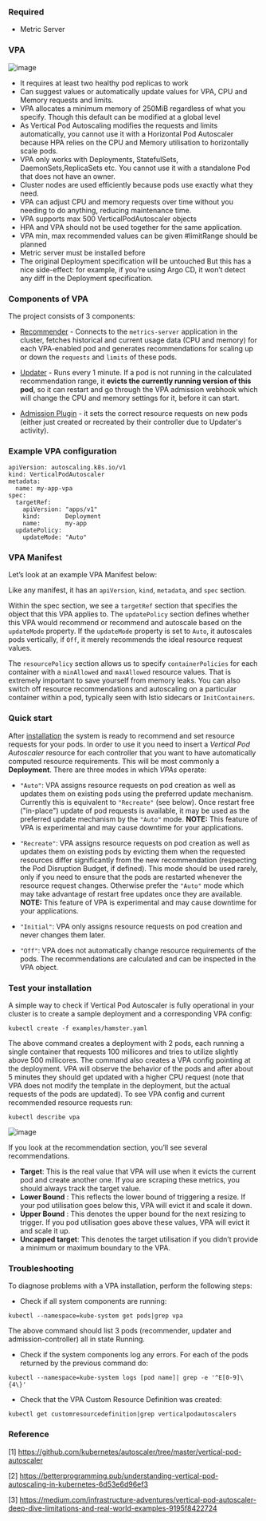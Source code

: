 ### Required
- Metric Server

### VPA

![image](https://user-images.githubusercontent.com/3519706/116244974-24793b80-a771-11eb-9cd4-f832225a289d.png)

- It requires at least two healthy pod replicas to work
- Can suggest values or automatically update values for VPA, CPU and Memory requests and limits.
- VPA allocates a minimum memory of 250MiB regardless of what you specify. Though this default can be modified at a global level
- As Vertical Pod Autoscaling modifies the requests and limits automatically, you cannot use it with a Horizontal Pod Autoscaler because HPA relies on the CPU and Memory utilisation to horizontally scale pods.
- VPA only works with Deployments, StatefulSets, DaemonSets,ReplicaSets etc. You cannot use it with a standalone Pod that does not have an owner.
- Cluster nodes are used efficiently because pods use exactly what they need.
- VPA can adjust CPU and memory requests over time without you needing to do anything, reducing maintenance time.
- VPA supports max 500 VerticalPodAutoscaler objects
- HPA and VPA should not be used together for the same application.
- VPA min, max recommended values can be given #limitRange should be planned
- Metric server must be installed before
- The original Deployment specification will be untouched
But this has a nice side-effect: for example, if you’re using Argo CD, it won’t detect any diff in the Deployment specification.

### Components of VPA

The project consists of 3 components:

-   [Recommender]()  - Connects to the `metrics-server` application in the cluster, fetches historical and current usage data (CPU and memory) for each VPA-enabled pod and generates recommendations for scaling up or down the `requests` and `limits` of these pods.
    
-   [Updater]()  - Runs every 1 minute. If a pod is not running in the calculated recommendation range, it **evicts the currently running version of this pod**, so it can restart and go through the VPA admission webhook which will change the CPU and memory settings for it, before it can start.
    
-   [Admission Plugin](https://github.com/kubernetes/autoscaler/blob/master/vertical-pod-autoscaler/pkg/admission-controller/README.md)  - it sets the correct resource requests on new pods (either just created or recreated by their controller due to Updater's activity).

### Example VPA configuration

```
apiVersion: autoscaling.k8s.io/v1
kind: VerticalPodAutoscaler
metadata:
  name: my-app-vpa
spec:
  targetRef:
    apiVersion: "apps/v1"
    kind:       Deployment
    name:       my-app
  updatePolicy:
    updateMode: "Auto"
```

### VPA Manifest

Let’s look at an example VPA Manifest below:

Like any manifest, it has an  `apiVersion`,  `kind`,  `metadata`, and  `spec`  section.

Within the spec section, we see a  `targetRef`  section that specifies the object that this VPA applies to. The  `updatePolicy`  section defines whether this VPA would recommend or recommend and autoscale based on the  `updateMode`  property. If the  `updateMode`  property is set to  `Auto`, it autoscales pods vertically, if  `Off`, it merely recommends the ideal resource request values.

The  `resourcePolicy`  section allows us to specify  `containerPolicies`  for each container with a  `minAllowed`  and  `maxAllowed`  resource values. That is extremely important to save yourself from memory leaks. You can also switch off resource recommendations and autoscaling on a particular container within a pod, typically seen with Istio sidecars or  `InitContainers`.

### Quick start

After  [installation](https://github.com/kubernetes/autoscaler/tree/master/vertical-pod-autoscaler#installation)  the system is ready to recommend and set resource requests for your pods. In order to use it you need to insert a  _Vertical Pod Autoscaler_  resource for each controller that you want to have automatically computed resource requirements. This will be most commonly a  **Deployment**. There are three modes in which  _VPAs_  operate:

-   `"Auto"`: VPA assigns resource requests on pod creation as well as updates them on existing pods using the preferred update mechanism. Currently this is equivalent to  `"Recreate"`  (see below). Once restart free ("in-place") update of pod requests is available, it may be used as the preferred update mechanism by the  `"Auto"`  mode.  **NOTE:**  This feature of VPA is experimental and may cause downtime for your applications.

-   `"Recreate"`: VPA assigns resource requests on pod creation as well as updates them on existing pods by evicting them when the requested resources differ significantly from the new recommendation (respecting the Pod Disruption Budget, if defined). This mode should be used rarely, only if you need to ensure that the pods are restarted whenever the resource request changes. Otherwise prefer the  `"Auto"`  mode which may take advantage of restart free updates once they are available.  **NOTE:**  This feature of VPA is experimental and may cause downtime for your applications.
-   `"Initial"`: VPA only assigns resource requests on pod creation and never changes them later.
-   `"Off"`: VPA does not automatically change resource requirements of the pods. The recommendations are calculated and can be inspected in the VPA object.

### Test your installation

A simple way to check if Vertical Pod Autoscaler is fully operational in your cluster is to create a sample deployment and a corresponding VPA config:
```
kubectl create -f examples/hamster.yaml
```
The above command creates a deployment with 2 pods, each running a single container that requests 100 millicores and tries to utilize slightly above 500 millicores. The command also creates a VPA config pointing at the deployment. VPA will observe the behavior of the pods and after about 5 minutes they should get updated with a higher CPU request (note that VPA does not modify the template in the deployment, but the actual requests of the pods are updated). To see VPA config and current recommended resource requests run:
```
kubectl describe vpa
```
![image](https://user-images.githubusercontent.com/3519706/116238558-27bcf900-a76a-11eb-822e-0ce7419fb5e7.png)

If you look at the recommendation section, you’ll see several recommendations.

-   **Target**: This is the real value that VPA will use when it evicts the current pod and create another one. If you are scraping these metrics, you should always track the target value.
-   **Lower Bound** : This reflects the lower bound of triggering a resize. If your pod utilisation goes below this, VPA will evict it and scale it down.
-   **Upper Bound** : This denotes the upper bound for the next resizing to trigger. If you pod utilisation goes above these values, VPA will evict it and scale it up.
-   **Uncapped target**: This denotes the target utilisation if you didn’t provide a minimum or maximum boundary to the VPA.


### Troubleshooting

To diagnose problems with a VPA installation, perform the following steps:

-   Check if all system components are running:
```
kubectl --namespace=kube-system get pods|grep vpa
```

The above command should list 3 pods (recommender, updater and admission-controller) all in state Running.

-   Check if the system components log any errors. For each of the pods returned by the previous command do:
```
kubectl --namespace=kube-system logs [pod name]| grep -e '^E[0-9]\{4\}'
```
-   Check that the VPA Custom Resource Definition was created:
```
kubectl get customresourcedefinition|grep verticalpodautoscalers
```

### Reference

[1] https://github.com/kubernetes/autoscaler/tree/master/vertical-pod-autoscaler

[2] https://betterprogramming.pub/understanding-vertical-pod-autoscaling-in-kubernetes-6d53e6d96ef3

[3] https://medium.com/infrastructure-adventures/vertical-pod-autoscaler-deep-dive-limitations-and-real-world-examples-9195f8422724 
